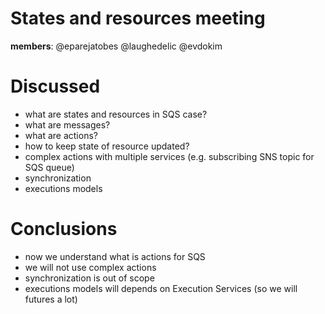 # States and resources meeting

**members**: @eparejatobes @laughedelic @evdokim

# Discussed

* what are states and resources in SQS case?
* what are messages?
* what are actions?
* how to keep state of resource updated?
* complex actions with multiple services (e.g. subscribing SNS topic for SQS queue)
* synchronization
* executions models

# Conclusions

* now we understand what is actions for SQS
* we will not use complex actions
* synchronization is out of scope
* executions models will depends on Execution Services (so we will futures a lot)

